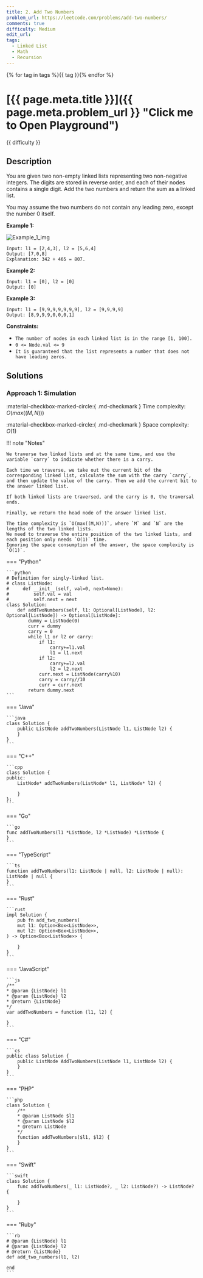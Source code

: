 ```yaml
---
title: 2. Add Two Numbers
problem_url: https://leetcode.com/problems/add-two-numbers/
comments: true
difficulty: Medium
edit_url:
tags:
  - Linked List
  - Math
  - Recursion
---
```


<!-- problem:start -->

{% for tag in tags %}<span class="md-tag">{{ tag }}</span>{% endfor %}

# [{{ page.meta.title }}]({{ page.meta.problem_url }} "Click me to Open Playground")

<span class="md-tag md-tag--{{ difficulty | lower }}">{{ difficulty }}</span>

## **Description**

<!-- description:start -->

You are given two non-empty linked lists representing two non-negative integers. The digits are stored in reverse order, and each of their nodes contains a single digit. Add the two numbers and return the sum as a linked list.

You may assume the two numbers do not contain any leading zero, except the number 0 itself.

**Example 1:**

![Example_1_img](https://assets.leetcode.com/uploads/2020/10/02/addtwonumber1.jpg)

```
Input: l1 = [2,4,3], l2 = [5,6,4]
Output: [7,0,8]
Explanation: 342 + 465 = 807.
```

**Example 2:**

```
Input: l1 = [0], l2 = [0]
Output: [0]
```

**Example 3:**

```
Input: l1 = [9,9,9,9,9,9,9], l2 = [9,9,9,9]
Output: [8,9,9,9,0,0,0,1]
```

**Constraints:**

- `The number of nodes in each linked list is in the range [1, 100].`
- `0 <= Node.val <= 9`
- `It is guaranteed that the list represents a number that does not have leading zeros.`

<!-- description:end -->

## **Solutions**

<!-- solution:start -->

### Approach 1: Simulation

:material-checkbox-marked-circle:{ .md-checkmark } Time complexity: $O(max((M,N)))$

:material-checkbox-marked-circle:{ .md-checkmark } Space complexity: $O(1)$

!!! note "Notes"

    We traverse two linked lists and at the same time, and use the variable `carry` to indicate whether there is a carry.

    Each time we traverse, we take out the current bit of the corresponding linked list, calculate the sum with the carry `carry`, and then update the value of the carry. Then we add the current bit to the answer linked list.

    If both linked lists are traversed, and the carry is 0, the traversal ends.

    Finally, we return the head node of the answer linked list.

    The time complexity is `O(max((M,N)))`, where `M` and `N` are the lengths of the two linked lists.
    We need to traverse the entire position of the two linked lists, and each position only needs `O(1)` time.
    Ignoring the space consumption of the answer, the space complexity is `O(1)`.

<!-- tabs:start -->

=== "Python"

    ```python
    # Definition for singly-linked list.
    # class ListNode:
    #     def __init__(self, val=0, next=None):
    #         self.val = val
    #         self.next = next
    class Solution:
        def addTwoNumbers(self, l1: Optional[ListNode], l2: Optional[ListNode]) -> Optional[ListNode]:
            dummy = ListNode(0)
            curr = dummy
            carry = 0
            while l1 or l2 or carry:
                if l1:
                    carry+=l1.val
                    l1 = l1.next
                if l2:
                    carry+=l2.val
                    l2 = l2.next
                curr.next = ListNode(carry%10)
                carry = carry//10
                curr = curr.next
            return dummy.next
    ```

=== "Java"

    ```java
    class Solution {
        public ListNode addTwoNumbers(ListNode l1, ListNode l2) {
        }
    }
    ```

=== "C++"

    ```cpp
    class Solution {
    public:
        ListNode* addTwoNumbers(ListNode* l1, ListNode* l2) {

        }
    };
    ```

=== "Go"

    ```go
    func addTwoNumbers(l1 *ListNode, l2 *ListNode) *ListNode {
    }
    ```

=== "TypeScript"

    ```ts
    function addTwoNumbers(l1: ListNode | null, l2: ListNode | null): ListNode | null {
    }
    ```

=== "Rust"

    ```rust
    impl Solution {
        pub fn add_two_numbers(
        mut l1: Option<Box<ListNode>>,
        mut l2: Option<Box<ListNode>>,
    ) -> Option<Box<ListNode>> {

        }
    }
    ```

=== "JavaScript"

    ```js
    /**
    * @param {ListNode} l1
    * @param {ListNode} l2
    * @return {ListNode}
    */
    var addTwoNumbers = function (l1, l2) {

    }
    ```

=== "C#"

    ```cs
    public class Solution {
        public ListNode AddTwoNumbers(ListNode l1, ListNode l2) {
        }
    }
    ```

=== "PHP"

    ```php
    class Solution {
        /**
        * @param ListNode $l1
        * @param ListNode $l2
        * @return ListNode
        */
        function addTwoNumbers($l1, $l2) {
        }
    }
    ```

=== "Swift"

    ```swift
    class Solution {
        func addTwoNumbers(_ l1: ListNode?, _ l2: ListNode?) -> ListNode? {

        }
    }
    ```

=== "Ruby"

    ```rb
    # @param {ListNode} l1
    # @param {ListNode} l2
    # @return {ListNode}
    def add_two_numbers(l1, l2)

    end
    ```

<!-- tabs:end -->

<!-- solution:end -->

<!-- problem:end -->
